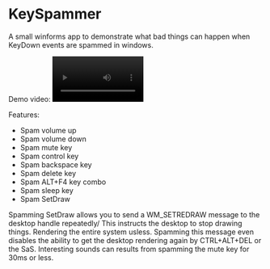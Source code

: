 # KeySpammer
A small winforms app to demonstrate what bad things can happen when KeyDown events are spammed in windows.

Demo video:
<video src='https://github.com/mastercodeon314/KeySpammer/assets/78676320/8c09143a-95e4-4a05-b6ce-c710b1b011bc' width=180/>

Features:
- Spam volume up
- Spam volume down
- Spam mute key
- Spam control key
- Spam backspace key
- Spam delete key
- Spam ALT+F4 key combo
- Spam sleep key
- Spam SetDraw

Spamming SetDraw allows you to send a WM_SETREDRAW message to the desktop handle repeatedly/ This instructs the desktop to stop drawing things. Rendering the entire system usless. 
Spamming this message even disables the ability to get the desktop rendering again by CTRL+ALT+DEL or the SaS. 
Interesting sounds can results from spamming the mute key for 30ms or less. 
